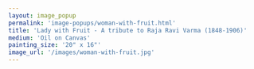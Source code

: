 ```yaml
---
layout: image_popup
permalink: 'image-popups/woman-with-fruit.html'
title: 'Lady with Fruit - A tribute to Raja Ravi Varma (1848-1906)'
medium: 'Oil on Canvas'
painting_size: '20" x 16"'
image_url: '/images/woman-with-fruit.jpg'
---
```

